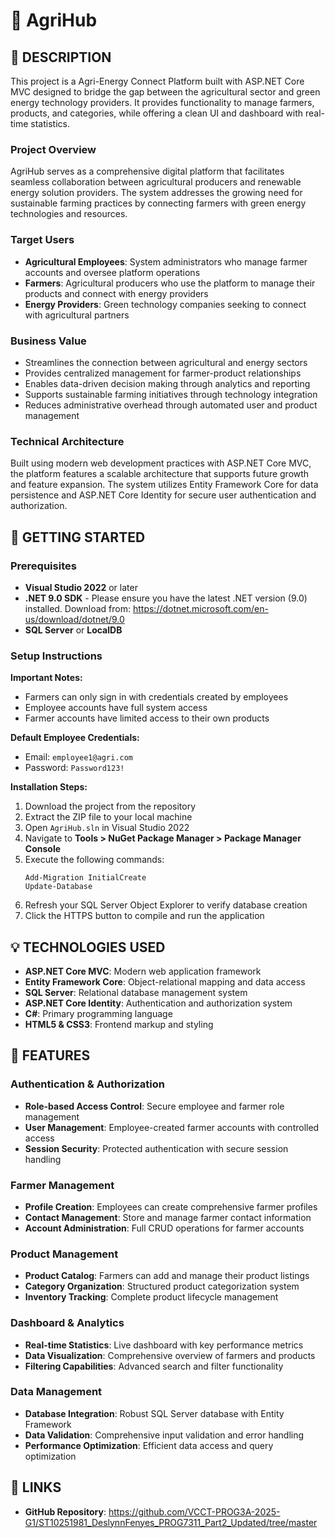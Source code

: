 # 🌱 AgriHub

## 📝 DESCRIPTION

This project is a Agri-Energy Connect Platform built with ASP.NET Core MVC designed to bridge the gap between the agricultural sector and green energy technology providers. It provides functionality to manage farmers, products, and categories, while offering a clean UI and dashboard with real-time statistics.

### **Project Overview**
AgriHub serves as a comprehensive digital platform that facilitates seamless collaboration between agricultural producers and renewable energy solution providers. The system addresses the growing need for sustainable farming practices by connecting farmers with green energy technologies and resources.


### **Target Users**
- **Agricultural Employees**: System administrators who manage farmer accounts and oversee platform operations
- **Farmers**: Agricultural producers who use the platform to manage their products and connect with energy providers
- **Energy Providers**: Green technology companies seeking to connect with agricultural partners

### **Business Value**
- Streamlines the connection between agricultural and energy sectors
- Provides centralized management for farmer-product relationships
- Enables data-driven decision making through analytics and reporting
- Supports sustainable farming initiatives through technology integration
- Reduces administrative overhead through automated user and product management

### **Technical Architecture**
Built using modern web development practices with ASP.NET Core MVC, the platform features a scalable architecture that supports future growth and feature expansion. The system utilizes Entity Framework Core for data persistence and ASP.NET Core Identity for secure user authentication and authorization.

## 🎲 GETTING STARTED

### Prerequisites

- **Visual Studio 2022** or later
- **.NET 9.0 SDK** - Please ensure you have the latest .NET version (9.0) installed. Download from: https://dotnet.microsoft.com/en-us/download/dotnet/9.0
- **SQL Server** or **LocalDB**
  
### Setup Instructions

**Important Notes:**
- Farmers can only sign in with credentials created by employees
- Employee accounts have full system access
- Farmer accounts have limited access to their own products

**Default Employee Credentials:**
- Email: `employee1@agri.com`
- Password: `Password123!`

**Installation Steps:**

1. Download the project from the repository
2. Extract the ZIP file to your local machine
3. Open `AgriHub.sln` in Visual Studio 2022
4. Navigate to **Tools > NuGet Package Manager > Package Manager Console**
5. Execute the following commands:
   ```
   Add-Migration InitialCreate
   Update-Database
   ```
6. Refresh your SQL Server Object Explorer to verify database creation
7. Click the HTTPS button to compile and run the application

## 💡 TECHNOLOGIES USED

- **ASP.NET Core MVC**: Modern web application framework
- **Entity Framework Core**: Object-relational mapping and data access
- **SQL Server**: Relational database management system
- **ASP.NET Core Identity**: Authentication and authorization system
- **C#**: Primary programming language
- **HTML5 & CSS3**: Frontend markup and styling

## 👾 FEATURES

### Authentication & Authorization
- **Role-based Access Control**: Secure employee and farmer role management
- **User Management**: Employee-created farmer accounts with controlled access
- **Session Security**: Protected authentication with secure session handling

### Farmer Management
- **Profile Creation**: Employees can create comprehensive farmer profiles
- **Contact Management**: Store and manage farmer contact information
- **Account Administration**: Full CRUD operations for farmer accounts

### Product Management
- **Product Catalog**: Farmers can add and manage their product listings
- **Category Organization**: Structured product categorization system
- **Inventory Tracking**: Complete product lifecycle management

### Dashboard & Analytics
- **Real-time Statistics**: Live dashboard with key performance metrics
- **Data Visualization**: Comprehensive overview of farmers and products
- **Filtering Capabilities**: Advanced search and filter functionality

### Data Management
- **Database Integration**: Robust SQL Server database with Entity Framework
- **Data Validation**: Comprehensive input validation and error handling
- **Performance Optimization**: Efficient data access and query optimization

## 🔗 LINKS

- **GitHub Repository**: https://github.com/VCCT-PROG3A-2025-G1/ST10251981_DeslynnFenyes_PROG7311_Part2_Updated/tree/master
